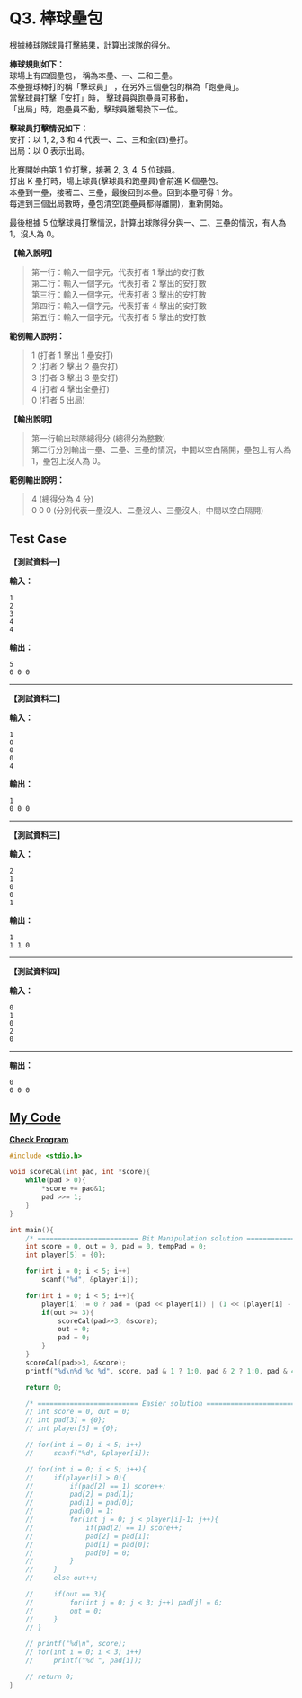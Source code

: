 # Q3. 棒球壘包

根據棒球隊球員打擊結果，計算出球隊的得分。

**棒球規則如下：**  
球場上有四個壘包， 稱為本壘、一、二和三壘。  
本壘握球棒打的稱「擊球員」 ，在另外三個壘包的稱為「跑壘員」。  
當擊球員打擊「安打」時， 擊球員與跑壘員可移動，  
「出局」時，跑壘員不動，擊球員離場換下一位。

**擊球員打擊情況如下：**  
安打：以 1, 2, 3 和 4 代表一、二、三和全(四)壘打。  
出局：以 0 表示出局。

比賽開始由第 1 位打擊，接著 2, 3, 4, 5 位球員。  
打出 K 壘打時，場上球員(擊球員和跑壘員)會前進 K 個壘包。  
本壘到一壘，接著二、三壘，最後回到本壘。回到本壘可得 1 分。  
每達到三個出局數時，壘包清空(跑壘員都得離開)，重新開始。

最後根據 5 位擊球員打擊情況，計算出球隊得分與一、二、三壘的情況，有人為 1，沒人為 0。

**【輸入說明】**

> 第一行：輸入一個字元，代表打者 1 擊出的安打數  
> 第二行：輸入一個字元，代表打者 2 擊出的安打數  
> 第三行：輸入一個字元，代表打者 3 擊出的安打數  
> 第四行：輸入一個字元，代表打者 4 擊出的安打數  
> 第五行：輸入一個字元，代表打者 5 擊出的安打數

**範例輸入說明：**

> 1 (打者 1 擊出 1 壘安打)  
> 2 (打者 2 擊出 2 壘安打)  
> 3 (打者 3 擊出 3 壘安打)  
> 4 (打者 4 擊出全壘打)  
> 0 (打者 5 出局)

**【輸出說明】**

> 第一行輸出球隊總得分 (總得分為整數)  
> 第二行分別輸出一壘、二壘、三壘的情況，中間以空白隔開，壘包上有人為 1，壘包上沒人為 0。

**範例輸出說明：**

> 4 (總得分為 4 分)  
> 0 0 0 (分別代表一壘沒人、二壘沒人、三壘沒人，中間以空白隔開)

## Test Case

**【測試資料一】**

**輸入：**

    1
    2
    3
    4
    4

**輸出：**

    5
    0 0 0

---

**【測試資料二】**

**輸入：**

    1
    0
    0
    0
    4

**輸出：**

    1
    0 0 0

---

**【測試資料三】**

**輸入：**

    2
    1
    0
    0
    1

**輸出：**

    1
    1 1 0

---

**【測試資料四】**

**輸入：**

    0
    1
    0
    2
    0

---

**輸出：**

    0
    0 0 0

## [My Code](./q003.c)

**[Check Program](./check.c)**

```c
#include <stdio.h>

void scoreCal(int pad, int *score){
    while(pad > 0){
        *score += pad&1;
        pad >>= 1;
    }
}

int main(){
    /* ========================= Bit Manipulation solution ========================= */
    int score = 0, out = 0, pad = 0, tempPad = 0;
    int player[5] = {0};

    for(int i = 0; i < 5; i++)
        scanf("%d", &player[i]);

    for(int i = 0; i < 5; i++){
        player[i] != 0 ? pad = (pad << player[i]) | (1 << (player[i] - 1)) : out++;
        if(out >= 3){
            scoreCal(pad>>3, &score);
            out = 0;
            pad = 0;
        }
    }
    scoreCal(pad>>3, &score);
    printf("%d\n%d %d %d", score, pad & 1 ? 1:0, pad & 2 ? 1:0, pad & 4 ? 1:0);

    return 0;

    /* ========================= Easier solution ========================= */
    // int score = 0, out = 0;
    // int pad[3] = {0};
    // int player[5] = {0};

    // for(int i = 0; i < 5; i++)
    //     scanf("%d", &player[i]);

    // for(int i = 0; i < 5; i++){
    //     if(player[i] > 0){
    //         if(pad[2] == 1) score++;
    //         pad[2] = pad[1];
    //         pad[1] = pad[0];
    //         pad[0] = 1;
    //         for(int j = 0; j < player[i]-1; j++){
    //             if(pad[2] == 1) score++;
    //             pad[2] = pad[1];
    //             pad[1] = pad[0];
    //             pad[0] = 0;
    //         }
    //     }
    //     else out++;

    //     if(out == 3){
    //         for(int j = 0; j < 3; j++) pad[j] = 0;
    //         out = 0;
    //     }
    // }

    // printf("%d\n", score);
    // for(int i = 0; i < 3; i++)
    //     printf("%d ", pad[i]);

    // return 0;
}
```
